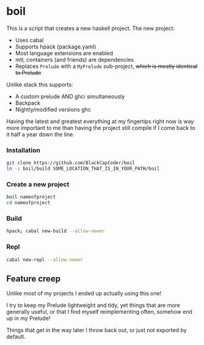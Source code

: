 # boil

This is a script that creates a new haskell project. The new project:

- Uses cabal
- Supports hpack (package.yaml)
- Most language extensions are enabled
- mtl, containers (and friends) are dependencies
- Replaces `Prelude` with a `MyPrelude` sub-project, ~~which is mostly identical to Prelude~~


Unlike stack this supports:

- A custom prelude AND ghci simultaneously
- Backpack
- Nightly/modified versions ghc


Having the latest and greatest everything at my fingertips right now
is way more important to me than having the project still compile if
I come back to it half a year down the line.


### Installation

```bash
git clone https://github.com/BlackCapCoder/boil
ln -s boil/build SOME_LOCATION_THAT_IS_IN_YOUR_PATH/boil
```

### Create a new project

```bash
boil nameofproject
cd nameofproject
```

### Build

```bash
hpack; cabal new-build --allow-newer
```


### Repl

```bash
cabal new-repl --allow-newer
```


## Feature creep

Unlike most of my projects I ended up actually using this one!

I try to keep my Prelude lightweight and tidy, yet things
that are more generally useful, or that I find myself reimplementing
often, somehow end up in my Prelude!

Things that get in the way later I throw back out, or just
not exported by default.


